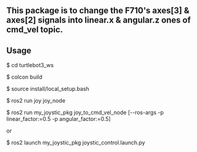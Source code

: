 ## This package is to change the F710's axes[3] & axes[2] signals into linear.x & angular.z ones of cmd_vel topic.  
## Usage

$ cd turtlebot3_ws

$ colcon build

$ source install/local_setup.bash

$ ros2 run joy joy_node

$ ros2 run my_joystic_pkg joy_to_cmd_vel_node [--ros-args -p linear_factor:=0.5 -p angular_factor:=0.5]

or

$ ros2 launch my_joystic_pkg joystic_control.launch.py

